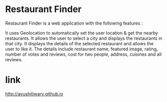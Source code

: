 # Restaurant Finder
Restaurant Finder is a web application with the following features :

It uses Geolocation to automatically set the user location & get the nearby restaurants.
It allows the user to select a city and displays the restaurants in that city.
It displays the details of the selected restaurant and allows the user to like it.
The details include restaurant name, featured image, rating, number of votes and reviews, cost for two people, address, cuisines and all reviews.
# link
http://ayushitiwary.github.io
